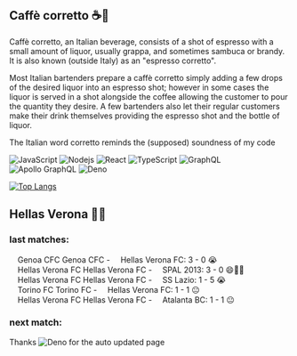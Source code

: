 
## Caffè corretto ☕🥃
Caffè corretto, an Italian beverage, consists of a shot of espresso with a small amount of liquor, usually grappa, and sometimes sambuca or brandy. It is also known (outside Italy) as an "espresso corretto".

Most Italian bartenders prepare a caffè corretto simply adding a few drops of the desired liquor into an espresso shot; however in some cases the liquor is served in a shot alongside the coffee allowing the customer to pour the quantity they desire. A few bartenders also let their regular customers make their drink themselves providing the espresso shot and the bottle of liquor.

The Italian word corretto reminds the (supposed) soundness of my code

![JavaScript](https://img.shields.io/badge/-JavaScript-black?style=flat-square&logo=javascript)
![Nodejs](https://img.shields.io/badge/-Nodejs-black?style=flat-square&logo=Node.js)
![React](https://img.shields.io/badge/-React-black?style=flat-square&logo=react)
![TypeScript](https://img.shields.io/badge/-TypeScript-007ACC?style=flat-square&logo=typescript)
![GraphQL](https://img.shields.io/badge/-GraphQL-E10098?style=flat-square&logo=graphql)
![Apollo GraphQL](https://img.shields.io/badge/-Apollo%20GraphQL-311C87?style=flat-square&logo=apollo-graphql)
![Deno](https://img.shields.io/badge/-Deno-black?style=flat-square&logo=deno)


[![Top Langs](https://github-readme-stats.vercel.app/api/top-langs/?username=correttojs&layout=compact)](https://github.com/anuraghazra/github-readme-stats)


## Hellas Verona 💙💛

### last matches:

<span><img src="http://upload.wikimedia.org/wikipedia/de/7/76/Genoa_CFC.svg" height="15px" />Genoa CFC</span> Genoa CFC - <span><img src="http://upload.wikimedia.org/wikipedia/de/a/a2/Hellas_Verona_1903_FC.svg" height="15px" />Hellas Verona FC</span>: 3 - 0 😭 <br/><span><img src="http://upload.wikimedia.org/wikipedia/de/a/a2/Hellas_Verona_1903_FC.svg" height="15px" />Hellas Verona FC</span> Hellas Verona FC - <span><img src="https://upload.wikimedia.org/wikipedia/de/e/e7/SPAL_Ferrara.svg" height="15px" />SPAL 2013</span>: 3 - 0 😄💙💛 <br/><span><img src="http://upload.wikimedia.org/wikipedia/de/a/a2/Hellas_Verona_1903_FC.svg" height="15px" />Hellas Verona FC</span> Hellas Verona FC - <span><img src="https://upload.wikimedia.org/wikipedia/de/4/47/Lazio_Rom.svg" height="15px" />SS Lazio</span>: 1 - 5 😭 <br/><span><img src="http://upload.wikimedia.org/wikipedia/de/2/2e/Torino_FC_Logo.svg" height="15px" />Torino FC</span> Torino FC - <span><img src="http://upload.wikimedia.org/wikipedia/de/a/a2/Hellas_Verona_1903_FC.svg" height="15px" />Hellas Verona FC</span>: 1 - 1 😐 <br/><span><img src="http://upload.wikimedia.org/wikipedia/de/a/a2/Hellas_Verona_1903_FC.svg" height="15px" />Hellas Verona FC</span> Hellas Verona FC - <span><img src="http://upload.wikimedia.org/wikipedia/de/2/28/Atalanta_BC.svg" height="15px" />Atalanta BC</span>: 1 - 1 😐 <br/>

### next match:



Thanks ![Deno](https://img.shields.io/badge/-Deno-black?style=flat-square&logo=deno) for the auto updated page
